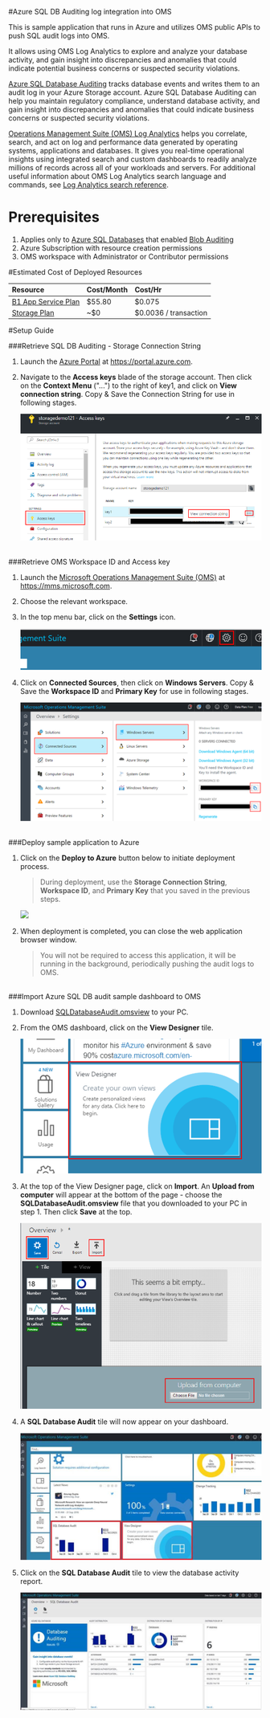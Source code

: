 #Azure SQL DB Auditing log integration into OMS

This is sample application that runs in Azure and utilizes OMS public APIs to push SQL audit logs into OMS.

It allows using OMS Log Analytics to explore and analyze your database activity, and gain insight into discrepancies and anomalies that could indicate potential business concerns or suspected security violations.  

[Azure SQL Database Auditing](http://go.microsoft.com/fwlink/?LinkId=403539) tracks database events and writes them to an audit log in your Azure Storage account. Azure SQL Database Auditing can help you maintain regulatory compliance, understand database activity, and gain insight into discrepancies and anomalies that could indicate business concerns or suspected security violations.

[Operations Management Suite (OMS) Log Analytics](https://azure.microsoft.com/en-us/documentation/articles/log-analytics-log-searches/) helps you correlate, search, and act on log and performance data generated by operating systems, applications and databases. It gives you real-time operational insights using integrated search and custom dashboards to readily analyze millions of records across all of your workloads and servers. For additional useful information about OMS Log Analytics search language and commands, see [Log Analytics search reference](https://azure.microsoft.com/en-us/documentation/articles/log-analytics-log-searches/).

# Prerequisites 
1. Applies only to [Azure SQL Databases](https://azure.microsoft.com/en-us/services/sql-database/) that enabled [Blob Auditing](http://go.microsoft.com/fwlink/?LinkId=403539)
2. Azure Subscription with resource creation permissions
3. OMS workspace with Administrator or Contributor permissions

#Estimated Cost of Deployed Resources


|  Resource      | Cost/Month           | Cost/Hr  |
| :------------- |:-------------|:-----|
| [B1 App Service Plan](https://azure.microsoft.com/en-us/pricing/details/app-service/)		| $55.80 | $0.075 |
| [Storage Plan](https://azure.microsoft.com/en-us/pricing/details/storage/)				| ~$0      |   $0.0036 / transaction |

#Setup Guide


###<a id="subheading-2-1">Retrieve SQL DB Auditing - Storage Connection String</a>

1. Launch the [Azure Portal](https://portal.azure.com) at https://portal.azure.com.

2. Navigate to the **Access keys** blade of the storage account. Then click on the **Context Menu** ("...") to the right of key1, and click on **View connection string**. Copy & Save the Connection String for use in following stages.

	![Navigation Pane][1]

<br>
###<a id="subheading-2-2">Retrieve OMS Workspace ID and Access key</a>

1. Launch the [Microsoft Operations Management Suite (OMS)](https://mms.microsoft.com) at https://mms.microsoft.com.

2. Choose the relevant workspace.

3. In the top menu bar, click on the **Settings** icon.

	![Navigation Pane][2]

4. Click on **Connected Sources**, then click on **Windows Servers**. Copy & Save the **Workspace ID** and **Primary Key** for use in following stages.

	![Navigation Pane][3]

<br>
###<a id="subheading-2-3">Deploy sample application to Azure</a>

1. Click on the **Deploy to Azure** button below to initiate deployment process. 

	> During deployment, use the **Storage Connection String**, **Workspace ID**, and **Primary Key** that you saved in the previous steps. 

	<a href="https://azuredeploy.net/" target="_blank"><img src="http://azuredeploy.net/deploybutton.png"></a>

2. When deployment is completed, you can close the web application browser window. 
	
	> You will not be required to access this application, it will be running in the background, periodically pushing the audit logs to OMS.

<br>
###<a id="subheading-2-4">Import Azure SQL DB audit sample dashboard to OMS</a>

1. Download [SQLDatabaseAudit.omsview][101] to your PC.

2. From the OMS dashboard, click on the **View Designer** tile.

	![Navigation Pane][4]

3. At the top of the View Designer page, click on **Import**. An **Upload from computer** will appear at the bottom of the page - choose the **SQLDatabaseAudit.omsview** file that you downloaded to your PC in step 1. Then click **Save** at the top.

	![Navigation Pane][5]

4. A **SQL Database Audit** tile will now appear on your dashboard. 

	![Navigation Pane][6]

5. Click on the **SQL Database Audit** tile to view the database activity report.

	![Navigation Pane][7]



[1]: ./media/1_storage_access_keys.png
[2]: ./media/2_oms_settings.png
[3]: ./media/3_oms_connected_resources.png
[4]: ./media/4_view_designer_tile.png
[5]: ./media/5_view_designer.png
[6]: ./media/6_sql_database_audit_tile.png
[7]: ./media/7_sql_database_audit_report.png
[8]: http://azuredeploy.net/deploybutton.png


[101]: https://github.com/Microsoft/Azure-SQL-DB-auditing-OMS-integration/blob/master/SQLDatabaseAudit.omsview